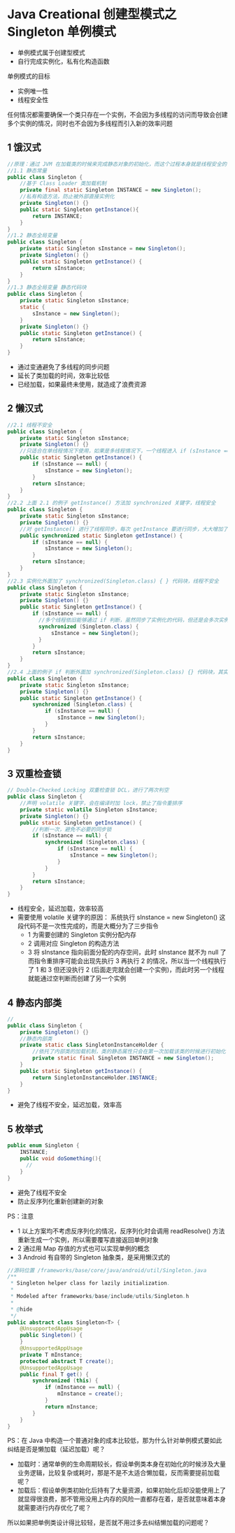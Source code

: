 # Java Creational 创建型模式之 Singleton 单例模式
- 单例模式属于创建型模式
- 自行完成实例化，私有化构造函数

单例模式的目标
- 实例唯一性
- 线程安全性

任何情况都需要确保一个类只存在一个实例，不会因为多线程的访问而导致会创建多个实例的情况，同时也不会因为多线程而引入新的效率问题

## 1 饿汉式

```java
//原理：通过 JVM 在加载类的时候来完成静态对象的初始化，而这个过程本身就是线程安全的（类初始化锁保证了线程安全），无法实现懒加载，完全依赖虚拟机加载类的策略进行加载
//1.1 静态常量
public class Singleton {
    //基于 Class Loader 类加载机制
	private final static Singleton INSTANCE = new Singleton();
	//私有构造方法，防止被外部直接实例化 
    private Singleton() {}
	public static Singleton getInstance(){
    	return INSTANCE;
	}
}
//1.2 静态全局变量
public class Singleton {
    private static Singleton sInstance = new Singleton();
    private Singleton() {}
    public static Singleton getInstance() {
        return sInstance;
    }
}
//1.3 静态全局变量 静态代码块
public class Singleton {
	private static Singleton sInstance;
	static {
   	 	sInstance = new Singleton();
	}
    private Singleton() {}
	public static Singleton getInstance() {
    	return sInstance;
	}
}
```

- 通过变通避免了多线程的同步问题
- 延长了类加载的时间，效率比较低
- 已经加载，如果最终未使用，就造成了浪费资源

## 2 懒汉式

```java
//2.1 线程不安全
public class Singleton {
    private static Singleton sInstance;
    private Singleton() {}
    //只适合在单线程情况下使用，如果是多线程情况下，一个线程进入 if (sInstance == null) 判断语句块，还没来得及往下执行，另一个线程也通过了这个 if 判断语句，此时就会产生多个实例
    public static Singleton getInstance() {
        if (sInstance == null) {
            sInstance = new Singleton();
        }
        return sInstance;
    }
}
//2.2 上面 2.1 的例子 getInstance() 方法加 synchronized 关键字，线程安全
public class Singleton {
    private static Singleton sInstance;
    private Singleton() {}
    //对 getInstance() 进行了线程同步，每次 getInstance 要进行同步，大大增加了开销
    public synchronized static Singleton getInstance() {
        if (sInstance == null) {
            sInstance = new Singleton();
        }
        return sInstance;
    }
}
//2.3 实例化外面加了 synchronized(Singleton.class) { } 代码块，线程不安全
public class Singleton {
	private static Singleton sInstance;
	private Singleton() {}
	public static Singleton getInstance() {
        if (sInstance == null) {
          //多个线程依旧能够通过 if 判断，虽然同步了实例化的代码，但还是会多次实例化
          synchronized (Singleton.class) {
              sInstance = new Singleton();
          }
        }
        return sInstance;
	}
}
//2.4 上面的例子 if 判断外面加 synchronized(Singleton.class) {} 代码块，其实这个就和上面的 2.2 是一样的，线程安全
public class Singleton {
    private static Singleton sInstance;
    private Singleton() {}
    public static Singleton getInstance() {
        synchronized (Singleton.class) {
            if (sInstance == null) {
                sInstance = new Singleton();
            }
        }
        return sInstance;
    }
}
```

## 3  双重检查锁

```java
// Double-Checked Locking 双重检查锁 DCL，进行了两次判空
public class Singleton {
    //声明 volatile 关键字，会在编译时加 lock，禁止了指令重排序
    private static volatile Singleton sInstance;
    private Singleton() {}
    public static Singleton getInstance() {
        //判断一次，避免不必要的同步锁
        if (sInstance == null) {
            synchronized (Singleton.class) {
                if (sInstance == null) {
                    sInstance = new Singleton();
                }
            }
        }
        return sInstance;
    }
}
```

- 线程安全，延迟加载，效率较高
- 需要使用 volatile 关键字的原因：
  系统执行 sInstance = new Singleton() 这段代码不是一次性完成的，而是大概分为了三步指令
  - 1 为需要创建的 Singleton 实例分配内存
  - 2 调用对应 Singleton 的构造方法
  - 3 将 sInstance 指向前面分配的内存空间，此时 sInstance 就不为 null 了
  而指令重排序可能会出现先执行 3 再执行 2 的情况，所以当一个线程执行了 1 和 3 但还没执行 2 (后面走完就会创建一个实例)，而此时另一个线程就能通过空判断而创建了另一个实例


## 4 静态内部类

```java
//
public class Singleton {
    private Singleton() {}
	//静态内部类
    private static class SingletonInstanceHolder {
        //依托了内部类的加载机制，类的静态属性只会在第一次加载该类的时候进行初始化
        private static final Singleton INSTANCE = new Singleton();
    }
    public static Singleton getInstance() {
        return SingletonInstanceHolder.INSTANCE;
    }
}
```

- 避免了线程不安全，延迟加载，效率高

## 5 枚举式

```java
public enum Singleton {
    INSTANCE;
    public void doSomething(){
      //
    }
}
```

- 避免了线程不安全
- 防止反序列化重新创建新的对象



PS：注意
- 1 以上方案均不考虑反序列化的情况，反序列化时会调用 readResolve() 方法重新生成一个实例，所以需要覆写直接返回单例对象
- 2 通过用 Map 存值的方式也可以实现单例的概念
- 3 Android 有自带的 Singleton 抽象类，是采用懒汉式的

```java
//源码位置 /frameworks/base/core/java/android/util/Singleton.java
/**
 * Singleton helper class for lazily initialization.
 *
 * Modeled after frameworks/base/include/utils/Singleton.h
 *
 * @hide
 */
public abstract class Singleton<T> {
    @UnsupportedAppUsage
    public Singleton() {
    }
    @UnsupportedAppUsage
    private T mInstance;
    protected abstract T create();
    @UnsupportedAppUsage
    public final T get() {
        synchronized (this) {
            if (mInstance == null) {
                mInstance = create();
            }
            return mInstance;
        }
    }
}
```


PS：在 Java 中构造一个普通对象的成本比较低，那为什么针对单例模式要如此纠结是否是懒加载（延迟加载）呢？
- 加载时：通常单例的生命周期较长，假设单例类本身在初始化的时候涉及大量业务逻辑，比较复杂或耗时，那是不是不太适合懒加载，反而需要提前加载呢？
- 加载后：假设单例类初始化后持有了大量资源，如果初始化后却没能使用上了就显得很浪费，那不管用没用上内存的风险一直都存在着，是否就意味着本身就需要进行内存优化了呢？

所以如果把单例类设计得比较轻，是否就不用过多去纠结懒加载的问题呢？